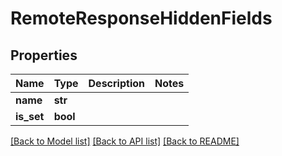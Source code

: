 # RemoteResponseHiddenFields

## Properties
Name | Type | Description | Notes
------------ | ------------- | ------------- | -------------
**name** | **str** |  | 
**is_set** | **bool** |  | 

[[Back to Model list]](../README.md#documentation-for-models) [[Back to API list]](../README.md#documentation-for-api-endpoints) [[Back to README]](../README.md)


